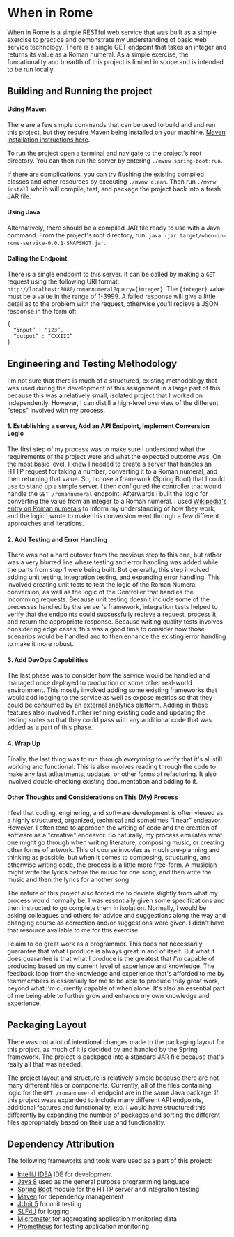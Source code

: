 # When in Rome

When in Rome is a simple RESTful web service that was built as a simple exercise to practice and demonstrate my understanding of basic web service technology. There is a single GET endpoint that takes an integer and returns its value as a Roman numeral. As a simple exercise, the funcationality and breadth of this project is limited in scope and is intended to be run locally. 

## Building and Running the project

#### Using Maven

There are a few simple commands that can be used to build and and run this project, but they require Maven being installed on your machine. [Maven installation instructions here](https://maven.apache.org/install.html).

To run the project open a terminal and navigate to the project's root directory. You can then run the server by entering `./mvnw spring-boot:run`. 

If there are complications, you can try flushing the existing compiled classes and other resources by executing `./mvnw clean`. Then run `./mvnw install` whcih will compile, test, and package the project back into a fresh JAR file. 

#### Using Java

Alternatively, there should be a compiled JAR file ready to use with a Java command. From the project's root directory, run: `java -jar target/when-in-rome-service-0.0.1-SNAPSHOT.jar`.

#### Calling the Endpoint

There is a single endpoint to this server. It can be called by making a `GET` request using the following URI format: `http://localhost:8080/romannumeral?query={integer}`. The `{integer}` value must be a value in the range of 1-3999. A failed response will give a little detail as to the problem with the request, otherwise you'll recieve a JSON response in the form of:

```
{
  “input” : “123”,
  “output” : “CXXIII”
}
```

## Engineering and Testing Methodology

I'm not sure that there is much of a structured, existing methodology that was used during the development of this assignment in a large part of this because this was a relatively small, isolated project that I worked on independently. However, I can distill a high-level overview of the different "steps" involved with my process.

#### 1. Establishing a server, Add an API Endpoint, Implement Conversion Logic

The first step of my process was to make sure I understood what the requirements of the project were and what the expected outcome was. On the most basic level, I knew I needed to create a server that handles an HTTP request for taking a number, converting it to a Roman numeral, and then returning that value. So, I chose a framework (Spring Boot) that I could use to stand up a simple server. I then configured the controller that would handle the `GET /romannumeral` endpoint. Afterwards I built the logic for converting the value from an integer to a Roman numeral. I used [Wikipedia's entry on Roman numerals](https://en.wikipedia.org/wiki/Roman_numerals) to inform my understanding of how they work, and the logic I wrote to make this conversion went through a few different approaches and iterations. 

#### 2. Add Testing and Error Handling

There was not a hard cutover from the previous step to this one, but rather was a very blurred line where testing and error handling was added while the parts from step 1 were being built. But generally, this step involved adding unit testing, integration testing, and expanding error handling. This involved creating unit tests to test the logic of the Roman Numeral conversion, as well as the logic of the Controller that handles the incomming requests. Because unit testing doesn't include some of the precesses handled by the server's framework, integration tests helped to verify that the endpoints could successfully recieve a request, process it, and return the appropriate response. Because writing quality tests involves considering edge cases, this was a good time to consider how those scenarios would be handled and to then enhance the existing error handling to make it more robust.

#### 3. Add DevOps Capabilities

The last phase was to consider how the service would be handled and managed once deployed to production or some other real-world environment. This mostly involved adding some existing frameworks that would add logging to the service as well as expose metrics so that they could be consumed by an external analytics platform. Adding in these features also involved further refining existing code and updating the testing suites so that they could pass with any additional code that was added as a part of this phase.

#### 4. Wrap Up

Finally, the last thing was to run through _everything_ to verify that it's all still working and functional. This is also involves reading through the code to make any last adjustments, updates, or other forms of refactoring. It also involved double checking existing documentation and adding to it.

#### Other Thoughts and Considerations on This (My) Process

I feel that coding, enginering, and software development is often viewed as a highly structured, organized, technical and sometimes "linear" endeavor. However, I often tend to approach the writing of code and the creation of software as a "creative" endeavor. So naturally, my process emulates what one might go through when writing literature, composing music, or creating other forms of artwork. This of course invovles as much pre-planning and thinking as possible, but when it comes to composing, structuring, and otherwise writing code, the process is a little more free-form. A musician might write the lyrics before the music for one song, and then write the music and then the lyrics for another song. 

The nature of this project also forced me to deviate slightly from what my process would normally be. I was essentially given some specifications and then instructed to go complete them in isolation. Normally, I would be asking colleagues and others for advice and suggestions along the way and changing course as correction and/or suggestions were given. I didn't have that resource available to me for this exercise. 

I claim to do great work as a programmer. This does not necessarily guarantee that what I produce is always great in and of itself. But what it does guarantee is that what I produce is the greatest that _I'm_ capable of producing based on my current level of experience and knowledge. The feedback loop from the knowledge and experience that's afforded to me by teammembers is essentially for me to be able to produce truly great work, beyond what I'm currently capable of when alone. It's also an essential part of me being able to further grow and enhance my own knowledge and experience. 

## Packaging Layout

There was not a lot of intentional changes made to the packaging layout for this project, as much of it is decided by and handled by the Spring framework. The project is packaged into a standard JAR file because that's really all that was needed. 

The project layout and structure is relatively simple because there are not many different files or components. Currently, all of the files containing logic for the `GET /romannumeral` endpoint are in the same Java package. If this project weas expanded to include many different API endpoints, additional features and functionality, etc. I would have structured this differently by expanding the number of packages and sorting the different files appropriately based on their use and functionality.

## Dependency Attribution

The following frameworks and tools were used as a part of this project:

* [IntelliJ IDEA](https://www.jetbrains.com/idea/) IDE for development
* [Java 8](https://www.oracle.com/java/technologies/javase/javase8-archive-downloads.html) used as the general purpose programming language
* [Spring Boot](https://spring.io/projects/spring-boot) module for the HTTP server and integration testing
* [Maven](https://maven.apache.org/) for dependency management
* [JUnit 5](https://junit.org/junit5/) for unit testing
* [SLF4J](http://www.slf4j.org/) for logging
* [Micrometer](https://micrometer.io/) for aggregating application monitoring data
* [Prometheus](https://prometheus.io/) for testing application monitoring
